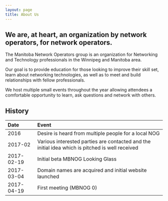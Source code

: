 ```yaml
---
layout: page
title: About Us
---
```


## We are, at heart, an organization by network operators, for network operators.

The Manitoba Network Operators group is an organization for Networking and Technology professionals in the Winnipeg and Manitoba area.

Our goal is to provide education for those looking to improve their skill set, learn about networking technologies, as well as to meet and build relationships with fellow professionals.

We host multiple small events throughout the year allowing attendees a comfortable opportunity to learn, ask questions and network with others.

## History

| Date | Event |
| :--- | :--- |
| 2016 | Desire is heard from multiple people for a local NOG |
| 2017-02 | Various interested parties are contacted and the initial idea which is pitched is well received |
| 2017-02-19 | Initial beta MBNOG Looking Glass |
| 2017-03-04 | Domain names are acquired and initial website launched |
| 2017-04-19 | First meeting (MBNOG 0) |

